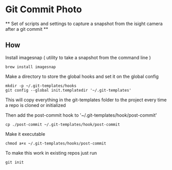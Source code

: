 # Git Commit Photo
** Set of scripts and settings to capture a snapshot from the isight camera after a git commit **


## How

Install imagesnap ( utility to take a snapshot from the command line )
``` 
brew install imagesnap
```

Make a directory to store the global hooks and set it on the global config
```
mkdir -p ~/.git-templates/hooks
git config --global init.templatedir '~/.git-templates'
```
This will copy everything in the git-templates folder to the project every time a repo is cloned or initialized

Then add the post-commit hook to '~/.git-templates/hook/post-commit'
```
cp ./post-commit ~/.git-templates/hook/post-commit
```

Make it executable
```
chmod a+x ~/.git-templates/hooks/post-commit
```

To make this work in existing repos just run
```
git init
```

